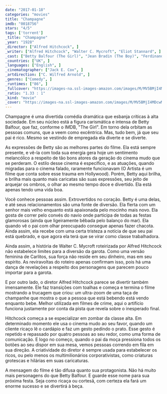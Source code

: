 ```yaml
---
date: "2017-01-18"
categories: "movies"
title: "Champagne"
imdb: "0018756"
stars: "4/5"
tags: ['torrent']
_title: "Champagne"
_year: "1928"
_director: ["Alfred Hitchcock", ]
_writer: ["Alfred Hitchcock", "Walter C. Mycroft", "Eliot Stannard", ]
_cast: ["Betty Balfour (The Girl)", "Jean Bradin (The Boy)", "Ferdinand von Alten (The Man)", "Gordon Harker (The Father)", "Alexander D'Arcy", "Vivian Gibson", "Clifford Heatherley (The Manager)", "Claude Hulbert (Club Guest)", "Hannah Jones (Club Servant)", ]
_countries: ["UK", ]
_languages: ["English", ]
_cinematographer: ["Jack E. Cox", ]
_artdirection: ["C. Wilfred Arnold", ]
_genres: ["Comedy", ]
_runtimes: ["86", ]
_fullcover: "https://images-na.ssl-images-amazon.com/images/M/MV5BMjI4MDcwMTc5OF5BMl5BanBnXkFtZTgwMDQ3NTIwMjE@.jpg"
_ratio: "1.33 : 1"
_kind: "movie"
_cover: "https://images-na.ssl-images-amazon.com/images/M/MV5BMjI4MDcwMTc5OF5BMl5BanBnXkFtZTgwMDQ3NTIwMjE@._V1._SX100_SY130_.jpg"
---
```

Champagne é uma divertida comédia dramática que esbanja críticas à alta sociedade. Em seu núcleo está a figura carismática e intensa de Betty Balfour, que faz, conforme o IMDB, "The Girl". Em torno dela orbitam as pessoas comuns, que a veem como excêntrica. Mas, tudo bem, já que seu pai é rico. Mesmo se vestindo de empregada ela diverte e se diverte.

As expressões de Betty são as melhores partes do filme. Ela está sempre presente, e vê-la com toda sua energia gera hoje um sentimento melancólico a respeito de tão bons atores da geração do cinema mudo que se perderam. O estilo desse cinema é específico, e as atuações, quando migradas para o cinema falado, raramente funcionavam (O Artista é um filme que conta sobre esse trauma em Hollywood). Porém, Betty aqui brilha, e brilha mais quanto mais caricatas são suas expressões, seu jeito de arquejar os ombros, o olhar ao mesmo tempo doce e divertido. Ela está apenas tendo uma vida boa.

Você conhece pessoas assim. Extrovertidos no coração. Betty é uma delas, e até seus relacionamentos são uma fonte de diversão. Ela flerta com um senhor mais velho enquanto está apaixonada pelo mocinho mais novo. Ela gosta de correr pelo convés do navio onde participa de todas as festas glamorosas (ainda que ligeiramente bêbada pelo balanço do mar). Ela quando vê o pai com olhar preocupado consegue apenas fazer chacota. Ainda assim, ela recebe com uma certa tristeza a notícia de que seu pai está quebrado, e que agora ela terá que se virar como classe trabalhadora.

Ainda assim, a história de Walter C. Mycroft roteirizada por Alfred Hitchcock não estabelece limites para a diversão da garota. Como uma versão feminina de Carlitos, sua força não reside em seu dinheiro, mas em seu espírito. As reviravoltas do roteiro apenas confirmam isso, pois há uma dança de revelações a respeito dos personagens que parecem pouco importar para a garota.

E por outro lado, o diretor Alfred Hitchcock parece se divertir também imensamente. Ele faz transições com toalhas e começa e termina o filme mostrando a trucagem que criou: um ultra-zoom de uma taça de champanhe que mostra o que a pessoa que está bebendo está vendo enquanto bebe. Melhor utilizada em filmes de crime, aqui o artifício funciona justamente por conta da pista que revela sobre o inesperado final.

Hitchcock começa a se especializar em zombar da classe alta. Em determinado momento ele usa o cinema mudo ao seu favor, quando um cliente ricaço lê o cardápio e faz um gesto pedindo o prato. Esse gesto é repetido e repassado por quatro pessoas ao seu redor, como uma forma de comunicação. E logo no começo, quando o pai da moça pressiona todos os botões ao seu dispor em sua mesa, vemos pessoas correndo em fila em sua direção. A criatividade do diretor é sempre usada para estabelecer os ricos, ou pelo menos os multimilionários corporativistas, como criaturas grotescas e hilárias em suas caricaturas.

A mensagem do filme é tão difusa quanto sua protagonista. Não há muito mais personagens do que Betty Balfour. E guarde esse nome para sua próxima festa. Seja como ricaça ou cortesã, com certeza ela fará um enorme sucesso e se divertirá à beça.
